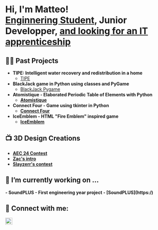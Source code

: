 <h1>Hi, I'm Matteo! <br/><a href="https://www.isep.fr/">Enginnering Student</a>, <b>Junior Developper</b>, <a href="https://www.linkedin.com/in/schwarzmatteo/?locale=en_US">and looking for an IT apprenticeship</a></h1>

<h2>👨‍💻 Past Projects</h2>

- <b>TIPE: Intelligent water recovery and redistribution in a home</b>
  - [TIPE](https://github.com/MstrDzn/TIPE/blob/main/README.md)
- <b>BlackJack game in Python using classes and PyGame</b>
  - [BlackJack Pygame](https://) <b>
- <b>Atomistique - Elaborated Periodic Table of Elements with Python</b>
  - [Atomistique](https://github.com/joshmadakor1/Sentinel-Lab)
- <b>Connect Four - Game using tkinter in Python</b>
  - [Connect Four](https://github.com/MstrDzn/Connect-Four/blob/main/README.md)
- <b>IceEmblem - HTML "Fire Emblem" inspired game</b>
  - [IceEmblem](https://github.com/MstrDzn/IceEmblem/blob/main/README.md)
<h2>📺 3D Design Creations</h2>

- [AEC 24 Contest](https://www.youtube.com/watch?v=EYMW1a7soA4)
- [Zac's intro](https://www.youtube.com/watch?v=I9TI18AUpBw)
- [Slayzerr's contest](https://www.youtube.com/watch?v=QYZAyrw-HvM)

  
<h2>🔭 I’m currently working on ...</h2>
- <b>SoundPLUS - First engineering year project</b>
  - [SoundPLUS](https:/)


<h2> 🤳 Connect with me:</h2>

[<img align="left" alt="Matteo | LinkedIn" width="22px" src="https://cdn.jsdelivr.net/npm/simple-icons@v3/icons/linkedin.svg" />][linkedin]

[linkedin]: https://www.linkedin.com/in/schwarzmatteo/?locale=en_US

<!--
**joshmadakor1/joshmadakor1** is a ✨ _special_ ✨ repository because its `README.md` (this file) appears on your GitHub profile.

Here are some ideas to get you started:

- 🔭 I’m currently working on ...
- 🌱 I’m currently learning ...
- 👯 I’m looking to collaborate on ...
- 🤔 I’m looking for help with ...
- 💬 Ask me about ...
- 📫 How to reach me: ...
- 😄 Pronouns: ...
- ⚡ Fun fact: ...
-->
